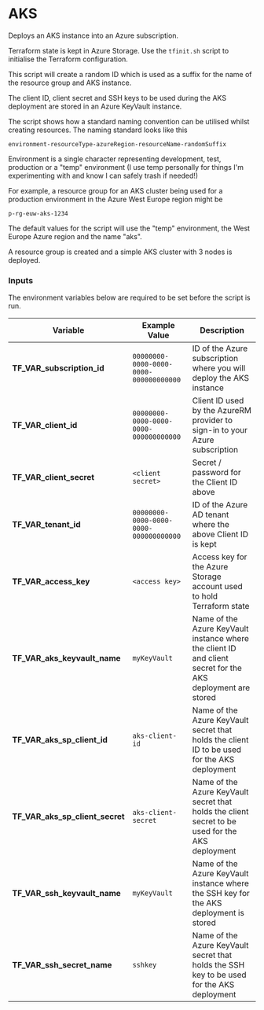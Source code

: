 # AKS

Deploys an AKS instance into an Azure subscription.

Terraform state is kept in Azure Storage. Use the `tfinit.sh` script to initialise the Terraform configuration.

This script will create a random ID which is used as a suffix for the name of the resource group and AKS instance.

The client ID, client secret and SSH keys to be used during the AKS deployment are stored in an Azure KeyVault instance.

The script shows how a standard naming convention can be utilised whilst creating resources. The naming standard looks like this

    environment-resourceType-azureRegion-resourceName-randomSuffix

Environment is a single character representing development, test, production or a "temp" environment (I use temp personally for things I'm experimenting with and know I can safely trash if needed!)

For example, a resource group for an AKS cluster being used for a production environment in the Azure West Europe region might be

    p-rg-euw-aks-1234

The default values for the script will use the "temp" environment, the West Europe Azure region and the name "aks".

A resource group is created and a simple AKS cluster with 3 nodes is deployed. 

### Inputs

The environment variables below are required to be set before the script is run.

| **Variable** | **Example Value** | **Description** |
| ------------ | ----------------- | --------------- |
| **TF_VAR_subscription_id** | `00000000-0000-0000-0000-000000000000` | ID of the Azure subscription where you will deploy the AKS instance |
| **TF_VAR_client_id** | `00000000-0000-0000-0000-000000000000` | Client ID used by the AzureRM provider to sign-in to your Azure subscription |
| **TF_VAR_client_secret** | `<client secret>` | Secret / password for the Client ID above |
| **TF_VAR_tenant_id** | `00000000-0000-0000-0000-000000000000` | ID of the Azure AD tenant where the above Client ID is kept |
| **TF_VAR_access_key** | `<access key>`  | Access key for the Azure Storage account used to hold Terraform state |
| **TF_VAR_aks_keyvault_name** | `myKeyVault` | Name of the Azure KeyVault instance where the client ID and client secret for the AKS deployment are stored |
| **TF_VAR_aks_sp_client_id** | `aks-client-id` | Name of the Azure KeyVault secret that holds the client ID to be used for the AKS deployment |
| **TF_VAR_aks_sp_client_secret** | `aks-client-secret` | Name of the Azure KeyVault secret that holds the client secret to be used for the AKS deployment |
| **TF_VAR_ssh_keyvault_name** | `myKeyVault` | Name of the Azure KeyVault instance where the SSH key for the AKS deployment is stored |
| **TF_VAR_ssh_secret_name** | `sshkey` | Name of the Azure KeyVault secret that holds the SSH key to be used for the AKS deployment |

